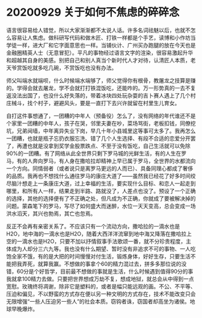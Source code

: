 # 20200929 关于如何不焦虑的碎碎念

语言很容易给人错觉，所以大家渐渐都不太说人话。许多名词祛魅以后，也就不怎么容易让人焦虑。做科研写代码和做木匠、打铁一样都是个手艺，读博和小作坊当学徒一样，进大厂和它字面意思也一样。当铺伙计、广州买办跑腿的放在今天也是金融圈精英人士（无意冒犯）。平凡的事物经过语言文字的渲染，很容易激起升华和超越其自身的美感。别把自己和别人真当个新时代人才对待，认清匠人本质，老天爷赏饭吃就多吃几碗，不赏饭吃也没有办法。

师父叫端水就端呗，什么时候端水端够了，师父觉得你有根骨，教屠龙之技算是赚的。学得会就去屠龙，学不会就打打铁混饭吃，还能咋的。万一形势真的一去不复返没法出国了，也没什么好失落的，带着冰块四处玩杂耍的吉卜赛人遇上了几个村庄械斗，找个村子，避避风头，要是一直打下去兴许就留在村里生儿育女。

自打这件事想通了，一团糟的中年人（预备役）怎么了，没有网络的年代谁还不是个家里一团糟的中年人，孩子在哭，邻里夫妻在吵，菜场骂街，老板扣钱，同僚挖坑，兄弟阋墙，中年离异失业下岗，早几十年小县城里这等事可太多了。我再怎么一团糟，也就是瓶子忘扔衣服忘洗、错了几个人生选择、有段不合适的恋爱分开罢了，再遭也就是没拿到奖学金股票跌点、不至于没有饭吃，自己生活就可以免除90%的一团糟。有了网络从此全世界只剩下罗马城的光鲜生活，有的人生在罗马，有的人奔向罗马，有人身在撒哈拉却精神上早已属于罗马，全世界的水都流向一个方向。同情弱者（或者说只是离罗马更远的人而已）、具备同理心都成了奢侈的品质。我再也不想找什么通往罗马的康庄大道了——虽然我已经花了好多时间绞尽脑汁想走上一条康庄大道，过上幸福的生活，要实现什么目标、和恋人一起走到哪里，和所有人一样，结果走到半路、路就没了，人差点也没了。预设了一个正确的选择，其他的选择便有了不正确之处，但凡成为不正确，你就成了要被解决掉的问题。蒙森笔下的罗马，写尽了如何盛大而迷醉，水位一天天变高，总会变成一场洪水滔天，其兴也勃焉，其亡也忽焉。

反正不会再有亲密关系了。不应该只有一个流动方向，撒哈拉的一滴水也是H2O，地中海的一滴水也是H2O，随着大西洋洋流窜到地中海又降落在撒哈拉上空的一滴水也是H2O，只要不加以抒情叙事手法歌颂一番，就不分珍贵程度，主体成为人却分三六九等。我也没有什么期望、暂时没有非追求不可的事物、一人吃饱全家不饿，有的是大把的时间慢慢对付生活，锻炼身体，好好生存，只要生活不能把我弄死，就算我赢。不想做的事拿个60的精力混过去，拼多多那位说的没错，60分是个好哲学，目前最不想做的事就是生活，什么时候遇到值得90分的事我就拿100精力去做。只要把世界想成万劫不复，想成地狱，就总会从中得到一点宽慰。玫瑰终将凋谢，除非它是塑料的，或者是幅只能远观的画。不公、不平等、压迫和偏见，不以野蛮的方式存在便以另一种文明的方式存在，技术不能改变只会无限增强“一些人压迫另一些人”的社会本质。窃钩者诛，窃国者却高坐为诸侯。地球早晚爆炸。